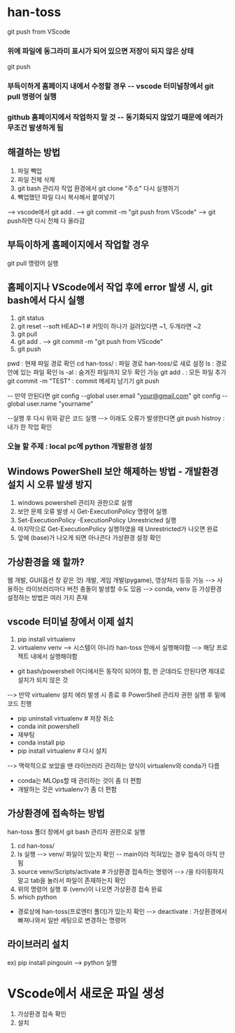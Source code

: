# han-toss

git push from VScode
### 위에 파일에 동그라미 표시가 되어 있으면 저장이 되지 않은 상태

git push

### 부득이하게 홈페이지 내에서 수정할 경우 -- vscode 터미널창에서 git pull 명령어 실행
### github 홈페이지에서 작업하지 말 것 -- 동기화되지 않았기 때문에 에러가 무조건 발생하게 됨

## 해결하는 방법
1. 파일 빽업
2. 파일 전체 삭제
3. git bash 관리자 작업 환경에서 git clone "주소" 다시 실행하기
4. 빽업했던 파일 다시 복사해서 붙여넣기

--> vscode에서 git add . --> git commit -m "git push from VScode" --> git push하면
다시 전체 다 올라감

## 부득이하게 홈페이지에서 작업할 경우
git pull 명령어 실행

## 홈페이지나 VScode에서 작업 후에 error 발생 시, git bash에서 다시 실행
1. git status
2. git reset --soft HEAD~1 # 커밋이 하나가 걸려있다면 ~1, 두개라면 ~2
3. git pull
4. git add . --> git commit -m "git push from VScode"
5. git push

pwd : 현재 파일 경로 확인
cd han-toss/ : 파일 경로 han-toss/로 새로 설정
ls : 경로 안에 있는 파일 확인
ls -al : 숨겨진 파일까지 모두 확인 가능
git add . : 모든 파일 추가
git commit -m "TEST" : commit 메세지 남기기
git push

-- 만약 안된다면
git config --global user.email "your@gmail.com"
git config --global user.name "yourname"

--실행 후 다시 위와 같은 코드 실행
--> 이래도 오류가 발생한다면
git push
histroy : 내가 한 작업 확인

### 오늘 할 주제 : local pc에 python 개발환경 설정

## Windows PowerShell 보안 해제하는 방법 - 개발환경 설치 시 오류 발생 방지
1. windows powershell 관리자 권한으로 실행
2. 보안 문제 오류 발생 시 Get-ExecutionPolicy 명령어 실행
3. Set-ExecutionPolicy -ExecutionPolicy Unrestricted 실행
4. 마지막으로 Get-ExecutionPolicy 실행하였을 때 Unrestricted가 나오면 완료
5. 앞에 (base)가 나오게 되면 아나콘다 가상환경 설정 확인

## 가상환경을 왜 할까?
웹 개발, GUI(옵션 창 같은 것) 개발, 게임 개발(pygame), 영상처리 등등 가능
--> 사용하는 라이브러리마다 버전 충돌이 발생할 수도 있음
--> conda, venv 등 가상환경 설정하는 방법은 여러 가지 존재

## vscode 터미널 창에서 이제 설치
1. pip install virtualenv
2. virtualenv venv
--> 시스템이 아니라 han-toss 안에서 실행해야함
--> 해당 프로젝트 내에서 실행해야함
- git bash/powershell 어디에서든 동작이 되어야 함, 한 군데라도 안된다면 제대로 설치가 되지 않은 것


--> 만약 virtualenv 설치 에러 발생 시 종료 후 PowerShell 관리자 권한 실행 후 밑에 코드 진행
- pip uninstall virtualenv # 저장 취소
- conda init powershell
- 재부팅
- conda install pip
- pip install virtualenv # 다시 설치

--> 맥락적으로 보았을 땐 라이브러리 관리하는 양식이 virtualenv와 conda가 다름
- conda는 MLOps할 때 관리하는 것이 좀 더 편함
- 개발하는 것은 virtualenv가 좀 더 편함

## 가상환경에 접속하는 방법
han-toss 폴더 창에서 git bash 관리자 권한으로 실행
1. cd han-toss/
2. ls 실행 --> venv/ 파일이 있는지 확인
-- main이라 적혀있는 경우 접속이 아직 안됨
3. source venv/Scripts/activate # 가상환경 접속하는 명령어
--> /을 타이핑하지 말고 tab을 눌러서 파일이 존재하는지 확인
4. 위의 명령어 실행 후 (venv)이 나오면 가상환경 접속 완료
5. which python
- 경로상에 han-toss(프로엔터 폴더)가 있는지 확인
--> deactivate : 가상환경에서 빠져나와서 일반 세팅으로 변경하는 명령어

## 라이브러리 설치
ex) pip install pingouin
--> python 실행

# VScode에서 새로운 파일 생성
1. 가상환경 접속 확인
2. 설치